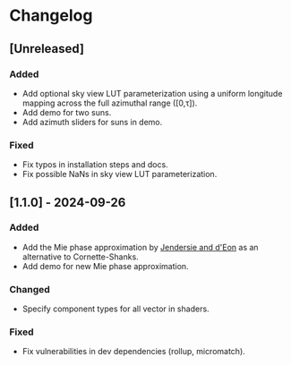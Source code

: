 # Changelog

## [Unreleased]

### Added

 - Add optional sky view LUT parameterization using a uniform longitude mapping across the full azimuthal range ([0,τ]).
 - Add demo for two suns.
 - Add azimuth sliders for suns in demo.

### Fixed

 - Fix typos in installation steps and docs.
 - Fix possible NaNs in sky view LUT parameterization.

## [1.1.0] - 2024-09-26

### Added

 - Add the Mie phase approximation by [Jendersie and d'Eon](https://research.nvidia.com/labs/rtr/approximate-mie/) as an alternative to Cornette-Shanks.
 - Add demo for new Mie phase approximation.

### Changed

 - Specify component types for all vector in shaders.

### Fixed

 - Fix vulnerabilities in dev dependencies (rollup, micromatch).
